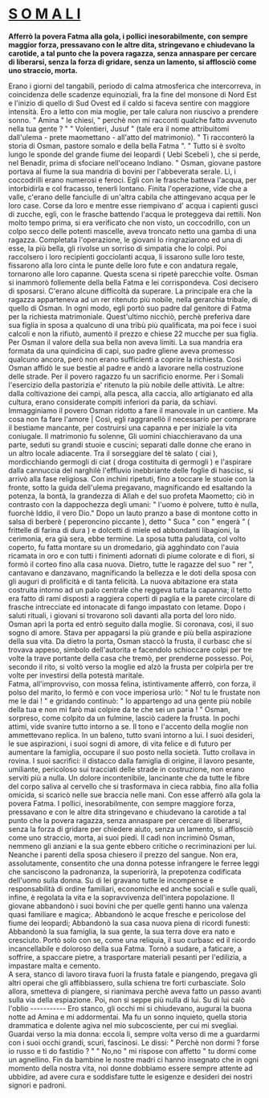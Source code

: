 # <u>S O M A L I</u>

**Afferrò la povera Fatma alla gola, i pollici inesorabilmente, con sempre maggior forza, pressavano con le altre dita, stringevano e chiudevano la carotide, a tal punto  che la povera ragazza, senza annaspare per cercare di liberarsi, senza la forza di gridare, senza un lamento, si afflosciò come uno straccio, morta.**

Erano i giorni del tangabili,  periodo di calma atmosferica che intercorreva, in coincidenza delle scadenze equinoziali, fra la fine del monsone di Nord Est e l'inizio di quello di Sud Ovest ed il caldo si faceva sentire con maggiore intensità.
Ero a letto con mia moglie, per tale calura non riuscivo a prendere sonno. " Amina " le chiesi, " perchè non mi racconti qualche fatto avvenuto nella tua gente ? " " Volentieri, Jusuf " (tale era il nome attribuitomi dall'ulema - prete maomettano - all'atto del matrimonio).
" Ti racconterò la storia di Osman, pastore somalo e della bella Fatma ".
" Tutto si è svolto lungo le sponde del grande fiume dei leopardi ( Uebi Scebeli ), che si perde, nel Benadir, prima di sfociare nell'oceano Indiano.
" Osman, giovane pastore portava al fiume la sua mandria di bovini per l'abbeverata serale.
Lì, i coccodrilli erano numerosi e feroci. Egli con le frasche batteva l'acqua, per intorbidirla e col fracasso, tenerli lontano.
Finita l'operazione, vide che a valle, c'erano delle fanciulle di un'altra  cabila che attingevano acqua per le loro case.
Corse da loro e mentre esse riempivano d' acqua i capienti gusci di zucche, egli, con le frasche battendo l'acqua le proteggeva dai rettili.
Non molto tempo prima, si era verificato che non visto, un coccodrillo, con un colpo secco delle potenti mascelle, aveva troncato netto una gamba di una  ragazza.
Completata l'operazione, le giovani lo ringraziarono ed una di esse, la più bella, gli rivolse un sorriso di simpatia che lo colpì.
Poi raccolsero i loro recipienti gocciolanti acqua, li issarono sulle loro teste, fissarono alla loro cinta le punte delle loro fute e con andatura regale, tornarono alle loro capanne.
Questa scena si ripetè parecchie volte. Osman si inammorò follemente della bella Fatma e lei corrispondeva.
Così decisero di sposarsi.
C'erano alcune difficoltà da superare. La principale era che la ragazza apparteneva ad un rer ritenuto più nobile, nella gerarchia tribale, di quello di Osman. 
In ogni modo, egli portò suo padre dal genitore di Fatma per la richiesta matrimoniale.
Quest'ultimo nicchiò, perchè preferiva dare sua figlia in sposa a qualcuno di una tribù più qualificata, ma poi fece i suoi calcoli e non la rifiutò, aumentò il prezzo e chiese 22 mucche per sua figlia.
Per Osman il valore della sua bella non aveva limiti. 
La sua mandria era formata da una quindicina di capi, suo padre gliene aveva promesso qualcuno ancora, però non erano sufficienti a coprire la richiesta.
Così Osman affidò le sue bestie al padre e andò a lavorare nella costruzione delle strade.
Per il povero ragazzo fu un sacrificio enorme.
Per i Somali l'esercizio della pastorizia e' ritenuto la più nobile delle attività. Le altre: dalla coltivazione dei campi, alla pesca, alla caccia, allo artigianato ed alla cultura, erano considerate compiti inferiori da paria, da schiavi.
Immagginiamo il povero Osman ridotto a fare il manovale in un cantiere.
Ma cosa non fa fare l'amore |
Così, egli raggranellò il necessario per comprare il bestiame mancante, per costruirsi una capanna e per iniziale la vita coniugale.
Il matrimonio fu solenne, Gli uomini chiacchieravano da una parte, seduti su grandi stuoie e cuscini; separati dalle donne che erano in un altro locale adiacente.
Tra il sorseggiare del tè salato ( ciai ), mordicchiando germogli di ciat ( droga costituita di germogli ) e l'aspirare dalla cannuccia del narghilè l'effluvio inebbriante delle foglie di hascisc, si arrivò alla fase religiosa.
Con inchini ripetuti, fino a toccare le stuoie con la fronte, sotto la guida dell'ulema pregavano, magnificando ed esaltando la potenza, la bontà, la grandezza di Allah e del suo profeta Maometto; ciò  in contrasto con la dappochezza degli umani: " l'uomo è polvere, tutto è nulla, fuorchè Iddio, il vero Dio."
Dopo un lauto pranzo a base di montone cotto in salsa di berberè ( peperoncino piccante ), detto " Suca " con " engerà "   ( frittelle di farina di dura ) e dolcetti di miele ed abbondanti libagioni, la cerimonia, era già sera, ebbe termine.
La sposa tutta paludata, col volto coperto, fu fatta montare su un dromedario, già agghindato con l'auia ricamata in oro e con tutti i finimenti adornati di piume colorate e di fiori, si formò il corteo fino alla casa nuova.
Dietro, tutte le ragazze del suo " rer ", cantavano e danzavano, magnificando la bellezza e le doti della sposa con gli auguri di prolificità e di tanta felicità.
La nuova abitazione era stata costruita intorno ad un palo centrale che reggeva tutta la capanna; il tetto era fatto di rami disposti a raggiera coperti di paglia e la parete circolare di frasche intrecciate ed intonacate di fango impastato con letame.
Dopo i saluti rituali, i giovani si trovarono soli davanti alla porta del loro nido.
Osman aprì la porta ed entrò seguito dalla moglie.
Si coronava, così, il suo sogno di amore. Stava per appagarsi la più grande e più bella aspirazione della sua vita.
Da dietro la porta, Osman staccò la frusta, il curbasc che si trovava appeso, simbolo dell'autorita e facendolo schioccare colpì per tre volte la trave portante della casa che tremò, per prenderne possesso.
Poi, secondo il rito, si voltò verso la moglie ed alzò la frusta per colpirla per tre volte per investirsi della potestà maritale.   
Fatma, all'improvviso, con mossa felina, istintivamente afferrò, con forza, il polso del marito, lo fermò e con voce imperiosa urlò: " No! tu le frustate non me le dai ! "  e gridando continuò: " Io appartengo ad una gente più nobile della tua e non mi farò mai colpire da te che sei un paria ! "
Osman, sorpreso, come colpito da un fulmine, lasciò cadere la   frusta.
In pochi attimi, vide svanire  tutto intorno a se. Il tono e l'accento della moglie non ammettevano replica.
In un baleno, tutto svanì intorno a lui. I suoi desideri, le sue aspirazioni, i suoi sogni di amore, di vita felice e di futuro per aumentare la famiglia, occupare il suo posto nella società. 
Tutto crollava in rovina. I suoi sacrifici: il distacco dalla famiglia di origine, il lavoro pesante, umiliante, pericoloso sui tracciati delle strade in costruzione, non erano serviti più a nulla.
Un dolore incontenibile, lancinante che da tutte le fibre del corpo saliva al cervello che si trasformava in cieca rabbia, fino alla follia omicida, si scaricò nelle sue braccia nelle mani.
Con esse afferrò alla gola la povera Fatma. I pollici, inesorabilmente, con sempre maggiore forza, pressavano e con le altre dita stringevano e chiudevano la carotide a tal punto che la povera ragazza, senza annaspare per cercare di liberarsi, senza la forza di gridare per chiedere aiuto, senza un lamento, si afflosciò come uno straccio, morta, ai suoi piedi. 
Il cadì non incriminò Osman, nemmeno gli anziani e la sua gente ebbero critiche o recriminazioni per lui. Neanche i parenti della sposa chiesero il prezzo del sangue.
Non era, assolutamente, consentito che una donna potesse infrangere le ferree leggi che sanciscono la padronanza, la superiorirà, la prepotenza codificata dell'uomo sulla donna.
Su di lei  gravano tutte le incompense e responsabilità di ordine familiari, economiche ed anche sociali e sulle quali, infine, è regolata la vita e la sopravvivenza dell'intera popolazione.
Il giovane abbandonò i suoi bovini che per quelle genti hanno una valenza quasi familiare e magica;.
Abbandonò le acque fresche e pericolose del fiume dei leopardi;
Abbandonò la sua casa nuova piena di ricordi funesti:
Abbandonò la sua famiglia, la sua gente, la sua terra dove era nato e cresciuto.
Portò solo con se, come una reliquia, il suo curbasc ed il ricordo incancellabile e doloroso della sua Fatma. 
Tornò a sudare, a faticare, a soffrire, a spaccare pietre, a trasportare materiali pesanti per l'edilizia, a impastare malta  e cemento.     
A sera, stanco di lavoro tirava fuori la frusta fatale e piangendo, pregava gli altri operai che gli affibbiassero, sulla schiena tre forti curbasciate.
Solo allora, smetteva di piangere, si rianimava perchè aveva fatto un passo avanti sulla via della espiazione. 
Poi, non si seppe più nulla di lui.
Su di lui calò l'oblio
                     -----------
Ero stanco, gli occhi mi si chiudevano, augurai la buona notte ad Amina e mi addormentai.
Ma fu un sonno inquieto, quella storia drammatica e dolente agiva nel mio subcosciente, per cui mi svegliai.
Guardai verso la mia donna: eccola lì, sempre volta verso di me a guardarmi con   i suoi occhi grandi, scuri, fascinosi. Le dissi: " Perchè non dormi ? forse io russo e ti do fastidio ? " " No,no " mi rispose con affetto " tu dormi come un agnellino.
Fin da bambine le nostre madri ci hanno  insegnato  che in ogni momento della nostra vita, noi donne dobbiamo essere sempre attente ad ubbidire, ad avere cura e soddisfare tutte le esigenze e desideri dei nostri signori e padroni.